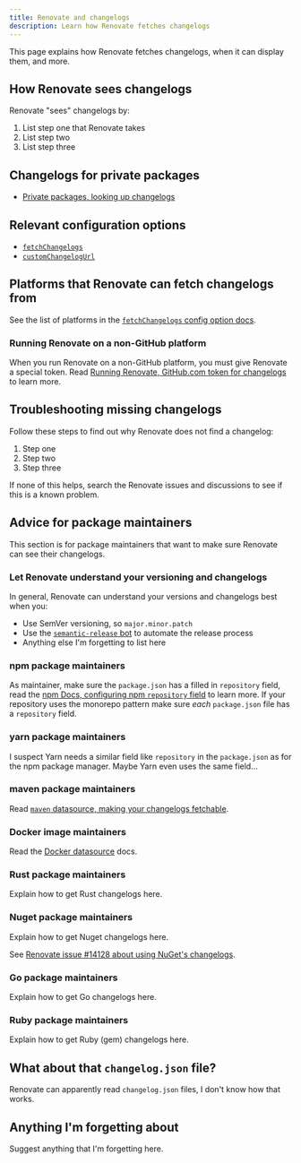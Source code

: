 ```yaml
---
title: Renovate and changelogs
description: Learn how Renovate fetches changelogs
---
```


This page explains how Renovate fetches changelogs, when it can display them, and more.

## How Renovate sees changelogs

Renovate "sees" changelogs by:

1. List step one that Renovate takes
1. List step two
1. List step three

## Changelogs for private packages

- [Private packages, looking up changelogs](../getting-started/private-packages.md#looking-up-changelogs)

## Relevant configuration options

- [`fetchChangelogs`](../configuration-options.md#fetchchangelogs)
- [`customChangelogUrl`](../configuration-options.md#customchangelogurl)

## Platforms that Renovate can fetch changelogs from

See the list of platforms in the [`fetchChangelogs` config option docs](../configuration-options.md#fetchchangelogs).

### Running Renovate on a non-GitHub platform

When you run Renovate on a non-GitHub platform, you must give Renovate a special token.
Read [Running Renovate, GitHub.com token for changelogs](../getting-started/running.md#githubcom-token-for-changelogs) to learn more.

## Troubleshooting missing changelogs

Follow these steps to find out why Renovate does not find a changelog:

1. Step one
1. Step two
1. Step three

If none of this helps, search the Renovate issues and discussions to see if this is a known problem.

## Advice for package maintainers

This section is for package maintainers that want to make sure Renovate can see their changelogs.

### Let Renovate understand your versioning and changelogs

In general, Renovate can understand your versions and changelogs best when you:

- Use SemVer versioning, so `major.minor.patch`
- Use the [`semantic-release` bot](https://github.com/semantic-release/semantic-release) to automate the release process
- Anything else I'm forgetting to list here

### npm package maintainers

As maintainer, make sure the `package.json` has a filled in `repository` field, read the [npm Docs, configuring npm `repository` field](https://docs.npmjs.com/cli/v10/configuring-npm/package-json#repository) to learn more.
If your repository uses the monorepo pattern make sure _each_ `package.json` file has a `repository` field.

### yarn package maintainers

I suspect Yarn needs a similar field like `repository` in the `package.json` as for the npm package manager.
Maybe Yarn even uses the same field...

### maven package maintainers

Read [`maven` datasource, making your changelogs fetchable](https://docs.renovatebot.com/modules/datasource/maven/#making-your-changelogs-fetchable).

### Docker image maintainers

Read the [Docker datasource](https://docs.renovatebot.com/modules/datasource/docker/) docs.

### Rust package maintainers

Explain how to get Rust changelogs here.

### Nuget package maintainers

Explain how to get Nuget changelogs here.

See [Renovate issue #14128 about using NuGet's changelogs](https://github.com/renovatebot/renovate/issues/14128).

### Go package maintainers

Explain how to get Go changelogs here.

### Ruby package maintainers

Explain how to get Ruby (gem) changelogs here.

## What about that `changelog.json` file?

Renovate can apparently read `changelog.json` files, I don't know how that works.

## Anything I'm forgetting about

Suggest anything that I'm forgetting here.
